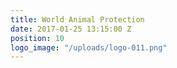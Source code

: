```yaml
---
title: World Animal Protection
date: 2017-01-25 13:15:00 Z
position: 10
logo_image: "/uploads/logo-011.png"
---
```


